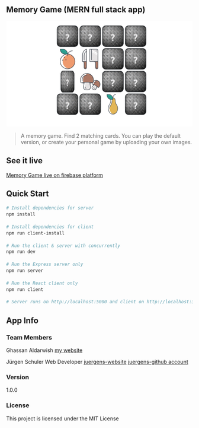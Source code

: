 ## Memory Game (MERN full stack app)



![Screenshot](src/assets/mem-home.gif)


> A memory game. Find 2 matching cards. You can play the default version, or create your personal game by uploading your own images.



## See it live

[Memory Game live on firebase platform](https://memory-game-fb235.firebaseapp.com/)

## Quick Start

```bash
# Install dependencies for server
npm install

# Install dependencies for client
npm run client-install

# Run the client & server with concurrently
npm run dev

# Run the Express server only
npm run server

# Run the React client only
npm run client

# Server runs on http://localhost:5000 and client on http://localhost:3000
```


## App Info

### Team Members

Ghassan Aldarwish
[my website](http://ghassanaldarwish.de/)

Jürgen Schuler Web Developer
[juergens-website](https://bierwurst.github.io/)
[juergens-github account](https://github.com/Bierwurst)



### Version

1.0.0

### License

This project is licensed under the MIT License
